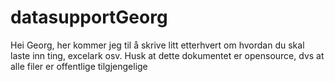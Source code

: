 # datasupportGeorg
Hei Georg, her kommer jeg til å skrive litt etterhvert om hvordan du skal laste inn ting, excelark osv. Husk at dette dokumentet er opensource, dvs at alle filer er offentlige tilgjengelige
